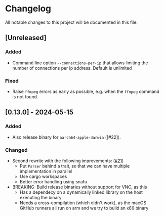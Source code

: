 # Changelog

All notable changes to this project will be documented in this file.

## [Unreleased]

### Added

- Command line option `--connections-per-ip` that allows limiting the number of connections per ip address. Default is unlimited

### Fixed

- Raise `ffmpeg` errors as early as possible, e.g. when the `ffmpeg` command is not found

## [0.13.0] - 2024-05-15

### Added

- Also release binary for `aarch64-apple-darwin` ([#22]).

### Changed

- Second rewrite with the following improvements: ([#21])
  * Put `Parser` behind a trait, so that we can have multiple implementation in parallel
  * Use cargo workspaces
  * Better error handling using snafu
- BREAKING: Build release binaries without support for VNC, as this
  * Has a dependecy on a dynamically linked library on the host executing the binary
  * Needs a cross-compilation (which didn't work), as the macOS GitHub runners all run on arm and we try to build an x86 binary

[#21]: https://github.com/sbernauer/breakwater/pull/21
